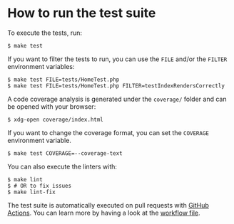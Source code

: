 # How to run the test suite

To execute the tests, run:

```console
$ make test
```

If you want to filter the tests to run, you can use the `FILE` and/or the `FILTER` environment variables:

```console
$ make test FILE=tests/HomeTest.php
$ make test FILE=tests/HomeTest.php FILTER=testIndexRendersCorrectly
```

A code coverage analysis is generated under the `coverage/` folder and can be opened with your browser:

```console
$ xdg-open coverage/index.html
```

If you want to change the coverage format, you can set the `COVERAGE` environment variable.

```console
$ make test COVERAGE=--coverage-text
```

You can also execute the linters with:

```console
$ make lint
$ # OR to fix issues
$ make lint-fix
```

The test suite is automatically executed on pull requests with [GitHub Actions](https://github.com/flusio/flus.fr/actions).
You can learn more by having a look at the [workflow file](/.github/workflows/ci.yml).
